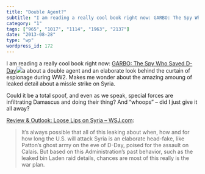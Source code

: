 ```yaml
---
title: "Double Agent?"
subtitle: "I am reading a really cool book right now: GARBO: The Spy Who Saved D-Day"
category: "1"
tags: ["965", "1017", "1114", "1963", "2137"]
date: "2013-08-28"
type: "wp"
wordpress_id: 172
---
```

I am reading a really cool book right now: [GARBO: The Spy Who Saved D-Day](http://www.amazon.com/gp/product/155002504X/ref=as_li_ss_tl?ie=UTF8&camp=1789&creative=390957&creativeASIN=155002504X&linkCode=as2&tag=blogbridge-20)![](http://ir-na.amazon-adsystem.com/e/ir?t=blogbridge-20&l=as2&o=1&a=155002504X)a about a double agent and an elaborate look behind the curtain of espionage during WW2. Makes me wonder about the amazing amoung of leaked detail about a missle strike on Syria.

Could it be a total spoof, and even as we speak, special forces are infiltrating Damascus and doing their thing? And “whoops” – did I just give it all away?

[Review & Outlook: Loose Lips on Syria – WSJ.com](http://online.wsj.com/article/SB10001424127887324591204579039011328308776.html?mod=rss_opinion_main&utm_source=feedburner&utm_medium=feed&utm_campaign=Feed%3A+wsj%2Fxml%2Frss%2F3_7041+%28WSJ.com%3A+Opinion%29&utm_content=My+Yahoo):

> It’s always possible that all of this leaking about when, how and for how long the U.S. will attack Syria is an elaborate head-fake, like Patton’s ghost army on the eve of D-Day, poised for the assault on Calais. But based on this Administration’s past behavior, such as the leaked bin Laden raid details, chances are most of this really is the war plan.